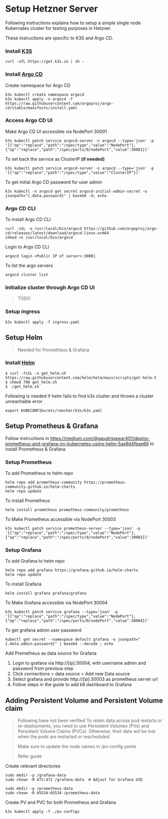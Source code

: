 # Setup Hetzner Server

Following instructions explains how to setup a simple single node Kubernates cluster for testing purposes in Hetzner.

These instructions are specific to K3S and Argo CD.

### Install [K3S](https://k3s.io)

```shell
curl -sfL https://get.k3s.io | sh -
```

### Install [Argo CD](https://argo-cd.readthedocs.io/en/stable/)

Create namespace for Argo CD

```shell
k3s kubectl create namespace argocd
k3s kubectl apply -n argocd -f https://raw.githubusercontent.com/argoproj/argo-cd/stable/manifests/install.yaml
```

### Access Argo CD UI

Make Argo CD UI accessible via NodePort 30001

```
k3s kubectl patch service argocd-server -n argocd --type='json' -p '[{"op":"replace","path":"/spec/type","value":"NodePort"},{"op":"replace","path":"/spec/ports/0/nodePort","value":30001}]'
```

To set back the service as ClusterIP **(if needed)**

```
k3s kubectl patch service argocd-server -n argocd --type='json' -p '[{"op":"replace","path":"/spec/type","value":"ClusterIP"}]'
```

To get initial Argo CD password for user admin

```
k3s kubectl -n argocd get secret argocd-initial-admin-secret -o jsonpath="{.data.password}" | base64 -d; echo
```

### Argo CD CLI

To install Argo CD CLI

```
curl -sSL -o /usr/local/bin/argocd https://github.com/argoproj/argo-cd/releases/latest/download/argocd-linux-arm64
chmod +x /usr/local/bin/argocd
```

Login to Argo CD CLI

```
argocd login <Public IP of server>:30001
```

To list the argo servers

```
argocd cluster list
```

### Initialize cluster through Argo CD UI

> TODO

### Setup ingress

```
k3s kubectl apply -f ingress.yaml
```

## Setup Helm

> Needed for Prometheus & Grafana

### Install [Helm](https://helm.sh/docs/intro/install/)

```
$ curl -fsSL -o get_helm.sh https://raw.githubusercontent.com/helm/helm/main/scripts/get-helm-3
$ chmod 700 get_helm.sh
$ ./get_helm.sh
```

Following is needed if helm fails to find k3s cluster and throws a cluster unreachable error

```
export KUBECONFIG=/etc/rancher/k3s/k3s.yaml
```

## Setup Prometheus & Grafana

Follow instructions in https://medium.com/@gayatripawar401/deploy-prometheus-and-grafana-on-kubernetes-using-helm-5aa9d4fbae66 to install Prometheus & Grafana

### Setup Prometheus

To add Prometheus to helm repo

```
helm repo add prometheus-community https://prometheus-community.github.io/helm-charts
helm repo update
```

To install Prometheus

```
helm install prometheus prometheus-community/prometheus
```

To Make Prometheus accessible via NodePort 30003

```
k3s kubectl patch service prometheus-server --type='json' -p '[{"op":"replace","path":"/spec/type","value":"NodePort"},{"op":"replace","path":"/spec/ports/0/nodePort","value":30003}]'
```

### Setup Grafana

To add Grafana to helm repo

```
helm repo add grafana https://grafana.github.io/helm-charts
helm repo update
```

To install Grafana

```
helm install grafana grafana/grafana
```

To Make Grafana accessible via NodePort 30004

```
k3s kubectl patch service grafana --type='json' -p '[{"op":"replace","path":"/spec/type","value":"NodePort"},{"op":"replace","path":"/spec/ports/0/nodePort","value":30004}]'
```

To get grafana admin user password

```
kubectl get secret --namespace default grafana -o jsonpath="{.data.admin-password}" | base64 --decode ; echo
```

Add Premetheus as data source for Grafana

1. Login to grafana via http://[ip]:30004, with username admin and password from previous step
2. Click connections > data source > Add new Data source
3. Select grafana and provide http://[ip]:30003 as prometheus server url
4. Follow steps in the guide to add k8 dashboard to Grafana

## Adding Persistent Volume and Persistent Volume claim

> Following have not been verified
> To retain data across pod restarts or re-deployments, you need to use Persistent Volumes (PVs) and Persistent Volume Claims (PVCs). Otherwise, their data will be lost when the pods are restarted or rescheduled.

> Make sure to update the node names in /pv-config yamls

> Refer guide

Create relevant directories

```
sudo mkdir -p /grafana-data
sudo chown -R 472:472 /grafana-data  # Adjust for Grafana UID
```

```
sudo mkdir -p /prometheus-data
sudo chown -R 65534:65534 /prometheus-data
```

Create PV and PVC for both Prometheus and Grafana

```
k3s kubectl apply -f ./pv-configs
```

